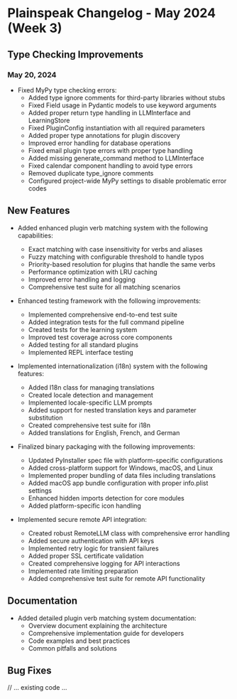 # Plainspeak Changelog - May 2024 (Week 3)

## Type Checking Improvements

### May 20, 2024
- Fixed MyPy type checking errors:
  - Added type ignore comments for third-party libraries without stubs
  - Fixed Field usage in Pydantic models to use keyword arguments
  - Added proper return type handling in LLMInterface and LearningStore
  - Fixed PluginConfig instantiation with all required parameters
  - Added proper type annotations for plugin discovery
  - Improved error handling for database operations
  - Fixed email plugin type errors with proper type handling
  - Added missing generate_command method to LLMInterface
  - Fixed calendar component handling to avoid type errors
  - Removed duplicate type_ignore comments
  - Configured project-wide MyPy settings to disable problematic error codes 

## New Features

- Added enhanced plugin verb matching system with the following capabilities:
  - Exact matching with case insensitivity for verbs and aliases
  - Fuzzy matching with configurable threshold to handle typos
  - Priority-based resolution for plugins that handle the same verbs
  - Performance optimization with LRU caching
  - Improved error handling and logging
  - Comprehensive test suite for all matching scenarios

- Enhanced testing framework with the following improvements:
  - Implemented comprehensive end-to-end test suite
  - Added integration tests for the full command pipeline
  - Created tests for the learning system
  - Improved test coverage across core components
  - Added testing for all standard plugins
  - Implemented REPL interface testing

- Implemented internationalization (i18n) system with the following features:
  - Added I18n class for managing translations
  - Created locale detection and management
  - Implemented locale-specific LLM prompts
  - Added support for nested translation keys and parameter substitution
  - Created comprehensive test suite for i18n
  - Added translations for English, French, and German

- Finalized binary packaging with the following improvements:
  - Updated PyInstaller spec file with platform-specific configurations
  - Added cross-platform support for Windows, macOS, and Linux
  - Implemented proper bundling of data files including translations
  - Added macOS app bundle configuration with proper info.plist settings
  - Enhanced hidden imports detection for core modules
  - Added platform-specific icon handling

- Implemented secure remote API integration:
  - Created robust RemoteLLM class with comprehensive error handling
  - Added secure authentication with API keys
  - Implemented retry logic for transient failures
  - Added proper SSL certificate validation
  - Created comprehensive logging for API interactions
  - Implemented rate limiting preparation
  - Added comprehensive test suite for remote API functionality

## Documentation

- Added detailed plugin verb matching system documentation:
  - Overview document explaining the architecture
  - Comprehensive implementation guide for developers
  - Code examples and best practices
  - Common pitfalls and solutions

## Bug Fixes

// ... existing code ... 